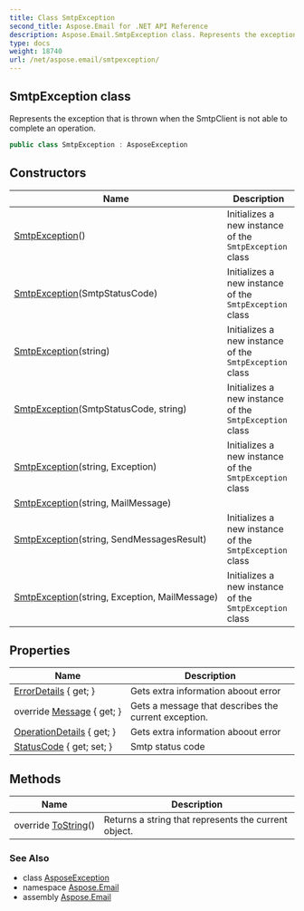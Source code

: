 ```yaml
---
title: Class SmtpException
second_title: Aspose.Email for .NET API Reference
description: Aspose.Email.SmtpException class. Represents the exception that is thrown when the SmtpClient is not able to complete an operation
type: docs
weight: 18740
url: /net/aspose.email/smtpexception/
---
```

## SmtpException class

Represents the exception that is thrown when the SmtpClient is not able to complete an operation.

```csharp
public class SmtpException : AsposeException
```

## Constructors

| Name | Description |
| --- | --- |
| [SmtpException](smtpexception/#constructor)() | Initializes a new instance of the `SmtpException` class |
| [SmtpException](smtpexception/#constructor_1)(SmtpStatusCode) | Initializes a new instance of the `SmtpException` class |
| [SmtpException](smtpexception/#constructor_3)(string) | Initializes a new instance of the `SmtpException` class |
| [SmtpException](smtpexception/#constructor_2)(SmtpStatusCode, string) | Initializes a new instance of the `SmtpException` class |
| [SmtpException](smtpexception/#constructor_6)(string, Exception) | Initializes a new instance of the `SmtpException` class |
| [SmtpException](smtpexception/#constructor_5)(string, MailMessage) |  |
| [SmtpException](smtpexception/#constructor_4)(string, SendMessagesResult) | Initializes a new instance of the `SmtpException` class |
| [SmtpException](smtpexception/#constructor_7)(string, Exception, MailMessage) | Initializes a new instance of the `SmtpException` class |

## Properties

| Name | Description |
| --- | --- |
| [ErrorDetails](../../aspose.email/asposeexception/errordetails/) { get; } | Gets extra information aboout error |
| override [Message](../../aspose.email/asposeexception/message/) { get; } | Gets a message that describes the current exception. |
| [OperationDetails](../../aspose.email/smtpexception/operationdetails/) { get; } | Gets extra information aboout error |
| [StatusCode](../../aspose.email/smtpexception/statuscode/) { get; set; } | Smtp status code |

## Methods

| Name | Description |
| --- | --- |
| override [ToString](../../aspose.email/asposeexception/tostring/)() | Returns a string that represents the current object. |

### See Also

* class [AsposeException](../asposeexception/)
* namespace [Aspose.Email](../../aspose.email/)
* assembly [Aspose.Email](../../)


